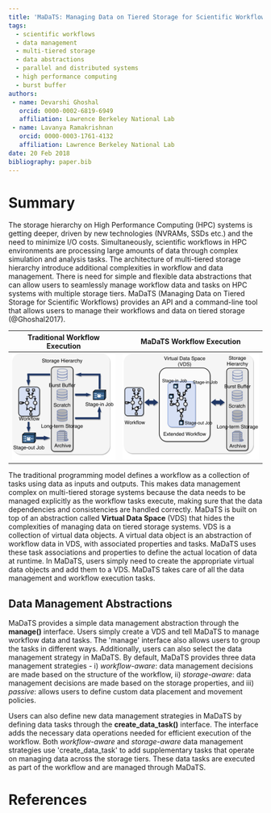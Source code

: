 ```yaml
---
title: 'MaDaTS: Managing Data on Tiered Storage for Scientific Workflows'
tags:
  - scientific workflows
  - data management
  - multi-tiered storage
  - data abstractions
  - parallel and distributed systems
  - high performance computing
  - burst buffer
authors:
 - name: Devarshi Ghoshal
   orcid: 0000-0002-6819-6949
   affiliation: Lawrence Berkeley National Lab
 - name: Lavanya Ramakrishnan
   orcid: 0000-0003-1761-4132
   affiliation: Lawrence Berkeley National Lab
date: 20 Feb 2018
bibliography: paper.bib
---
```


# Summary
The storage hierarchy on High Performance Computing (HPC) systems is
getting deeper, driven by new technologies (NVRAMs, SSDs etc.) and the
need to minimize I/O costs. Simultaneously, scientific workflows in HPC
environments are processing large amounts of data through complex simulation
and analysis tasks. The architecture of multi-tiered storage hierarchy
introduce additional complexities in workflow and data management. There
is need for simple and flexible data abstractions that can allow users
to seamlessly manage workflow data and tasks on HPC systems with multiple
storage tiers. MaDaTS (Managing Data on Tiered Storage for Scientific
Workflows) provides an API and a command-line tool that allows users to
manage their workflows and data on tiered storage (@Ghoshal2017). 

Traditional Workflow Execution    |  MaDaTS Workflow Execution
:--------------------------------:|:--------------------------------:
![](figs/traditional_wf_hpc.png)  |  ![](figs/vdsc_wf_hpc.png)

The traditional programming model defines a workflow as a collection
of tasks using data as inputs and outputs. This makes data management
complex on multi-tiered storage systems because the data needs to be
managed explicitly as the workflow tasks execute, making sure that the
data dependencies and consistencies are handled correctly. MaDaTS is
built on top of an abstraction called **Virtual Data Space** (VDS)
that hides the complexities of managing data on tiered storage systems.
VDS is a collection of virtual data objects. A virtual data object is an
abstraction of workflow data in VDS, with associated properties and
tasks. MaDaTS uses these task associations and properties to define
the actual location of data at runtime. In MaDaTS, users simply need
to create the appropriate virtual data objects and add them to a VDS.
MaDaTS takes care of all the data management and workflow execution
tasks. 

Data Management Abstractions
----------------------------
MaDaTS provides a simple data management abstraction through the
**manage()** interface. Users simply create a VDS and tell MaDaTS to
manage workflow data and tasks. The 'manage' interface also allows
users to group the tasks in different ways. Additionally, users can
also select the data management strategy in MaDaTS. By default,
MaDaTS provides three data management strategies -
i) *workflow-aware*: data management decisions are made based on the
structure of the workflow, ii) *storage-aware*: data management decisions
are made based on the storage properties, and iii) *passive*: allows
users to define custom data placement and movement policies.

Users can also define new data management strategies in MaDaTS by
defining data tasks through the **create_data_task()** interface. The
interface adds the necessary data operations needed for efficient
execution of the workflow. Both *workflow-aware* and *storage-aware*
data management strategies use 'create_data_task' to add supplementary
tasks that operate on managing data across the storage tiers. These
data tasks are executed as part of the workflow and are managed through
MaDaTS.

# References